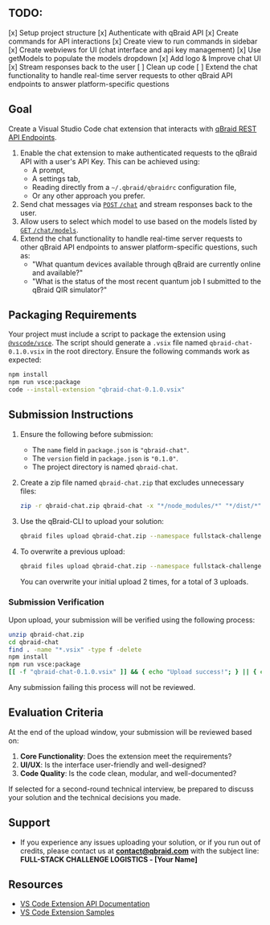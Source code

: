 ## TODO:
[x] Setup project structure
[x] Authenticate with qBraid API
[x] Create commands for API interactions
[x] Create view to run commands in sidebar
[x] Create webviews for UI (chat interface and api key management)
[x] Use getModels to populate the models dropdown
[x] Add logo & Improve chat UI 
[x] Stream responses back to the user
[ ] Clean up code
[ ] Extend the chat functionality to handle real-time server requests to other qBraid API endpoints to answer platform-specific questions


## Goal
Create a Visual Studio Code chat extension that interacts with [qBraid REST API Endpoints](https://docs.qbraid.com/api-reference/user-guide/introduction).
1. Enable the chat extension to make authenticated requests to the qBraid API with a user's API Key. This can be achieved using:
   - A prompt,
   - A settings tab,
   - Reading directly from a `~/.qbraid/qbraidrc` configuration file,
   - Or any other approach you prefer.
2. Send chat messages via [`POST` `/chat`](https://docs.qbraid.com/api-reference/rest/post-chat) and stream responses back to the user.
3. Allow users to select which model to use based on the models listed by [`GET` `/chat/models`](https://docs.qbraid.com/api-reference/rest/get-chat-models).
4. Extend the chat functionality to handle real-time server requests to other qBraid API endpoints to answer platform-specific questions, such as:
   - "What quantum devices available through qBraid are currently online and available?"
   - "What is the status of the most recent quantum job I submitted to the qBraid QIR simulator?"


## Packaging Requirements
Your project must include a script to package the extension using [`@vscode/vsce`](https://www.npmjs.com/package/@vscode/vsce). The script should generate a `.vsix` file named `qbraid-chat-0.1.0.vsix` in the root directory. Ensure the following commands work as expected:

```bash
npm install
npm run vsce:package
code --install-extension "qbraid-chat-0.1.0.vsix"
```

## Submission Instructions
1. Ensure the following before submission:
   - The `name` field in `package.json` is `"qbraid-chat"`.
   - The `version` field in `package.json` is `"0.1.0"`.
   - The project directory is named `qbraid-chat`.
2. Create a zip file named `qbraid-chat.zip` that excludes unnecessary files:
   ```bash
   zip -r qbraid-chat.zip qbraid-chat -x "*/node_modules/*" "*/dist/*" "*/out/*" "*/.git/*" "*.vsix"
   ```
3. Use the qBraid-CLI to upload your solution:
   ```bash
   qbraid files upload qbraid-chat.zip --namespace fullstack-challenge
   ```
4. To overwrite a previous upload:

   ```bash
   qbraid files upload qbraid-chat.zip --namespace fullstack-challenge --overwrite
   ```

   You can overwrite your initial upload 2 times, for a total of 3 uploads.

### Submission Verification
Upon upload, your submission will be verified using the following process:

```bash
unzip qbraid-chat.zip
cd qbraid-chat
find . -name "*.vsix" -type f -delete
npm install
npm run vsce:package
[[ -f "qbraid-chat-0.1.0.vsix" ]] && { echo "Upload success!"; } || { echo "Error: VSIX file not found."; exit 1; }
```

Any submission failing this process will not be reviewed.

## Evaluation Criteria
At the end of the upload window, your submission will be reviewed based on:

1. **Core Functionality**: Does the extension meet the requirements?
2. **UI/UX**: Is the interface user-friendly and well-designed?
3. **Code Quality**: Is the code clean, modular, and well-documented?

If selected for a second-round technical interview, be prepared to discuss your solution and the technical decisions you made.

## Support
- If you experience any issues uploading your solution, or if you run out of credits, please contact us at **contact@qbraid.com** with the subject line:
  **FULL-STACK CHALLENGE LOGISTICS - [Your Name]**

## Resources
- [VS Code Extension API Documentation](https://code.visualstudio.com/api)
- [VS Code Extension Samples](https://github.com/microsoft/vscode-extension-samples)
